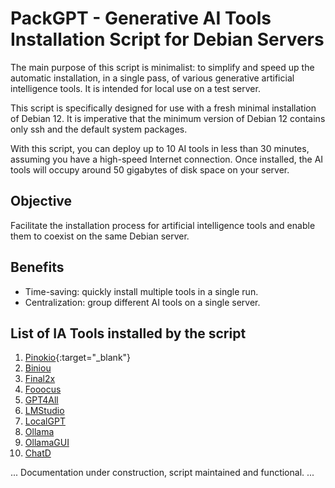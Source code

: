# PackGPT - Generative AI Tools Installation Script for Debian Servers

The main purpose of this script is minimalist: to simplify and speed up the automatic installation, in a single pass, of various generative artificial intelligence tools. It is intended for local use on a test server.

This script is specifically designed for use with a fresh minimal installation of Debian 12. It is imperative that the minimum version of Debian 12 contains only ssh and the default system packages.

With this script, you can deploy up to 10 AI tools in less than 30 minutes, assuming you have a high-speed Internet connection. Once installed, the AI tools will occupy around 50 gigabytes of disk space on your server.

## Objective

Facilitate the installation process for artificial intelligence tools and enable them to coexist on the same Debian server.

## Benefits

- Time-saving: quickly install multiple tools in a single run.
- Centralization: group different AI tools on a single server.

## List of IA Tools installed by the script

1. [Pinokio](https://github.com/pinokiocomputer/pinokio){:target="_blank"}
2. [Biniou](lien_vers_la_documentation)
3. [Final2x](lien_vers_la_documentation)
4. [Fooocus](lien_vers_la_documentation)
5. [GPT4All](lien_vers_la_documentation)
6. [LMStudio](lien_vers_la_documentation)
7. [LocalGPT](lien_vers_la_documentation)
8. [Ollama](lien_vers_la_documentation)
9. [OllamaGUI](lien_vers_la_documentation)
10. [ChatD](lien_vers_la_documentation)

... Documentation under construction, script maintained and functional. ...
